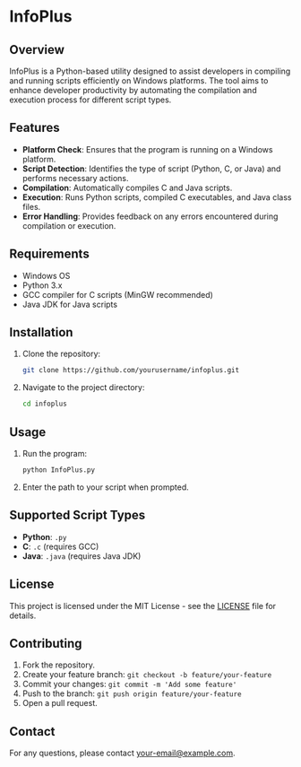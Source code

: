 # InfoPlus

## Overview

InfoPlus is a Python-based utility designed to assist developers in compiling and running scripts efficiently on Windows platforms. The tool aims to enhance developer productivity by automating the compilation and execution process for different script types.

## Features

- **Platform Check**: Ensures that the program is running on a Windows platform.
- **Script Detection**: Identifies the type of script (Python, C, or Java) and performs necessary actions.
- **Compilation**: Automatically compiles C and Java scripts.
- **Execution**: Runs Python scripts, compiled C executables, and Java class files.
- **Error Handling**: Provides feedback on any errors encountered during compilation or execution.

## Requirements

- Windows OS
- Python 3.x
- GCC compiler for C scripts (MinGW recommended)
- Java JDK for Java scripts

## Installation

1. Clone the repository:
   ```bash
   git clone https://github.com/yourusername/infoplus.git
   ```
2. Navigate to the project directory:
   ```bash
   cd infoplus
   ```

## Usage

1. Run the program:
   ```bash
   python InfoPlus.py
   ```
2. Enter the path to your script when prompted.

## Supported Script Types

- **Python**: `.py`
- **C**: `.c` (requires GCC)
- **Java**: `.java` (requires Java JDK)

## License

This project is licensed under the MIT License - see the [LICENSE](LICENSE) file for details.

## Contributing

1. Fork the repository.
2. Create your feature branch: `git checkout -b feature/your-feature`
3. Commit your changes: `git commit -m 'Add some feature'`
4. Push to the branch: `git push origin feature/your-feature`
5. Open a pull request.

## Contact

For any questions, please contact [your-email@example.com](mailto:your-email@example.com).